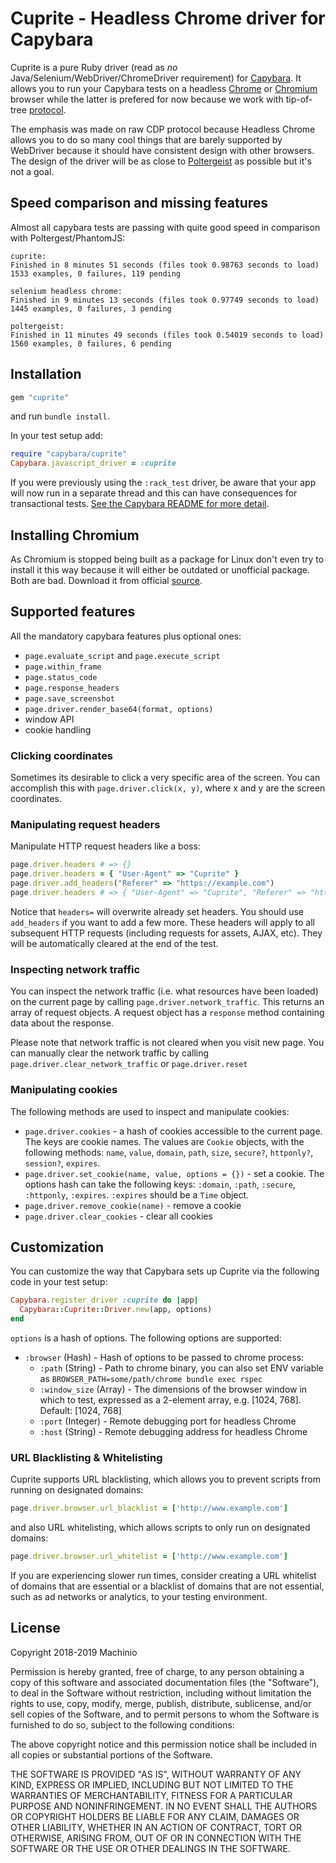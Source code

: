 # Cuprite - Headless Chrome driver for Capybara #

Cuprite is a pure Ruby driver (read as _no_ Java/Selenium/WebDriver/ChromeDriver
requirement) for [Capybara](https://github.com/teamcapybara/capybara). It allows
you to run your Capybara tests on a headless [Chrome](https://www.google.com/chrome/)
or [Chromium](https://www.chromium.org/) browser while the latter is prefered
for now because we work with tip-of-tree [protocol](https://chromedevtools.github.io/devtools-protocol/).

The emphasis was made on raw CDP protocol because Headless Chrome allows you to
do so many cool things that are barely supported by WebDriver because it should
have consistent design with other browsers. The design of the driver will be as
close to [Poltergeist](https://github.com/teampoltergeist/poltergeist) as
possible but it's not a goal.

## Speed comparison and missing features ##

Almost all capybara tests are passing with quite good speed in comparison with
Poltergest/PhantomJS:

```
cuprite:
Finished in 8 minutes 51 seconds (files took 0.98763 seconds to load)
1533 examples, 0 failures, 119 pending

selenium headless chrome:
Finished in 9 minutes 13 seconds (files took 0.97749 seconds to load)
1445 examples, 0 failures, 3 pending

poltergeist:
Finished in 11 minutes 49 seconds (files took 0.54019 seconds to load)
1560 examples, 0 failures, 6 pending
```

## Installation ##

``` ruby
gem "cuprite"
```
and run `bundle install`.

In your test setup add:

``` ruby
require "capybara/cuprite"
Capybara.javascript_driver = :cuprite
```

If you were previously using the `:rack_test` driver, be aware that
your app will now run in a separate thread and this can have
consequences for transactional tests. [See the Capybara README for more detail](https://github.com/jnicklas/capybara/blob/master/README.md#transactions-and-database-setup).

## Installing Chromium ##

As Chromium is stopped being built as a package for Linux don't even try to
install it this way because it will either be outdated or unofficial package.
Both are bad. Download it from official [source](https://www.chromium.org/getting-involved/download-chromium).

## Supported features ##

All the mandatory capybara features plus optional ones:

* `page.evaluate_script` and `page.execute_script`
* `page.within_frame`
* `page.status_code`
* `page.response_headers`
* `page.save_screenshot`
* `page.driver.render_base64(format, options)`
* window API
* cookie handling

### Clicking coordinates ###

Sometimes its desirable to click a very specific area of the screen. You can
accomplish this with `page.driver.click(x, y)`, where x and y are the screen
coordinates.

### Manipulating request headers ###

Manipulate HTTP request headers like a boss:

``` ruby
page.driver.headers # => {}
page.driver.headers = { "User-Agent" => "Cuprite" }
page.driver.add_headers("Referer" => "https://example.com")
page.driver.headers # => { "User-Agent" => "Cuprite", "Referer" => "https://example.com" }
```

Notice that `headers=` will overwrite already set headers. You should use
`add_headers` if you want to add a few more. These headers will apply to all
subsequent HTTP requests (including requests for assets, AJAX, etc). They will
be automatically cleared at the end of the test.

### Inspecting network traffic ###

You can inspect the network traffic (i.e. what resources have been loaded) on
the current page by calling `page.driver.network_traffic`. This returns an array
of request objects. A request object has a `response` method containing data
about the response.

Please note that network traffic is not cleared when you visit new page. You can
manually clear the network traffic by calling `page.driver.clear_network_traffic`
or `page.driver.reset`

### Manipulating cookies ###

The following methods are used to inspect and manipulate cookies:

* `page.driver.cookies` - a hash of cookies accessible to the current
  page. The keys are cookie names. The values are `Cookie` objects, with
  the following methods: `name`, `value`, `domain`, `path`, `size`, `secure?`,
  `httponly?`, `session?`, `expires`.
* `page.driver.set_cookie(name, value, options = {})` - set a cookie.
  The options hash can take the following keys: `:domain`, `:path`,
  `:secure`, `:httponly`, `:expires`. `:expires` should be a
  `Time` object.
* `page.driver.remove_cookie(name)` - remove a cookie
* `page.driver.clear_cookies` - clear all cookies

## Customization ##

You can customize the way that Capybara sets up Cuprite via the following code
in your test setup:

``` ruby
Capybara.register_driver :cuprite do |app|
  Capybara::Cuprite::Driver.new(app, options)
end
```

`options` is a hash of options. The following options are supported:

* `:browser` (Hash) - Hash of options to be passed to chrome process:
  * `:path` (String) - Path to chrome binary, you can also set ENV variable as
    `BROWSER_PATH=some/path/chrome bundle exec rspec`
  * `:window_size` (Array) - The dimensions of the browser window in which to
    test, expressed as a 2-element array, e.g. [1024, 768]. Default: [1024, 768]
  * `:port` (Integer) - Remote debugging port for headless Chrome
  * `:host` (String) - Remote debugging address for headless Chrome

### URL Blacklisting & Whitelisting ###
Cuprite supports URL blacklisting, which allows you to prevent scripts from
running on designated domains:

```ruby
page.driver.browser.url_blacklist = ['http://www.example.com']
```

and also URL whitelisting, which allows scripts to only run
on designated domains:

```ruby
page.driver.browser.url_whitelist = ['http://www.example.com']
```

If you are experiencing slower run times, consider creating a URL whitelist of
domains that are essential or a blacklist of domains that are not essential,
such as ad networks or analytics, to your testing environment.

## License ##

Copyright 2018-2019 Machinio

Permission is hereby granted, free of charge, to any person obtaining
a copy of this software and associated documentation files (the
"Software"), to deal in the Software without restriction, including
without limitation the rights to use, copy, modify, merge, publish,
distribute, sublicense, and/or sell copies of the Software, and to
permit persons to whom the Software is furnished to do so, subject to
the following conditions:

The above copyright notice and this permission notice shall be
included in all copies or substantial portions of the Software.

THE SOFTWARE IS PROVIDED "AS IS", WITHOUT WARRANTY OF ANY KIND,
EXPRESS OR IMPLIED, INCLUDING BUT NOT LIMITED TO THE WARRANTIES OF
MERCHANTABILITY, FITNESS FOR A PARTICULAR PURPOSE AND
NONINFRINGEMENT. IN NO EVENT SHALL THE AUTHORS OR COPYRIGHT HOLDERS BE
LIABLE FOR ANY CLAIM, DAMAGES OR OTHER LIABILITY, WHETHER IN AN ACTION
OF CONTRACT, TORT OR OTHERWISE, ARISING FROM, OUT OF OR IN CONNECTION
WITH THE SOFTWARE OR THE USE OR OTHER DEALINGS IN THE SOFTWARE.
